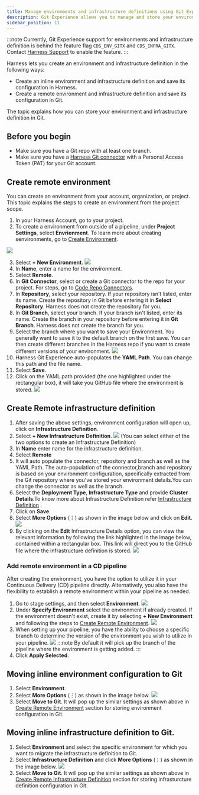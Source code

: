 ```yaml
---
title: Manage environments and infrastructure definitions using Git Experience 
description: Git Experience allows you to manage and store your environments and infrastructure definitions in Git
sidebar_position: 11
---
```

:::note
Currently, Git Experience support for environments and infrastructure definition is behind the feature flag ``CDS_ENV_GITX`` and 
``CDS_INFRA_GITX``. Contact [Harness Support](mailto:support@harness.io) to enable the feature.
:::

Harness lets you create an environment and infrastructure definition in the following ways:

* Create an inline environment and infrastructure definition and save its configuration in Harness.
* Create a remote environment and infrastructure definition and save its configuration in Git.

The topic explains how you can store your environment and infrastructure definition in Git.

## Before you begin

* Make sure you have a Git repo with at least one branch.​
* Make sure you have a [Harness Git connector](/docs/platform/connectors/code-repositories/connect-to-code-repo) with a Personal Access Token (PAT) for your Git account.​

## Create remote environment
You can create an environment from your account, organization, or project. This topic explains the steps to create an environment from the project scope.
1. In your Harness Account, go to your project.
2. To create a environment from outside of a pipeline, under **Project Settings**, select **Envrionment**. To learn more about creating senvironments, go to [Create Environment](docs/continuous-delivery/x-platform-cd-features/environments/create-environments.md).

![](./static/envrionment.png)

3. Select **+ New Environment**.
![](./static/environment-settings.png)
4. In **Name**, enter a name for the environment.
5. Select **Remote**.
6. In **Git Connector**, select or create a Git connector to the repo for your project.​ For steps, go to [Code Repo Connectors](/docs/category/code-repo-connectors).
7. In **Repository**, select your repository. If your repository isn't listed, enter its name. Create the repository in Git before entering it in **Select Repository**. Harness does not create the repository for you.
8. In **Git Branch**, select your branch. If your branch isn't listed, enter its name. Create the branch in your repository before entering it in **Git Branch**. Harness does not create the branch for you.
9. Select the branch where you want to save your Environment. You generally want to save it to the default branch on the first save. You can then create different branches in the Harness repo if you want to create different versions of your environment. 
![](./static/branch-switching-environment.png)
10. Harness Git Experience auto-populates the **YAML Path**. You can change this path and the file name.
11. Select **Save**.
12. Click on the YAML path provided (the one highlighted under the rectangular box), it will take you GitHub file where the environment is stored.
![](./static/yaml_path.png)

##  Create Remote infrastructure definition
1. After saving the above settings, environment configuration will open up, click on **Infrastructure Definition**.
2. Select **+ New Infrastructure Definition**.
![](./static/infra_Def1.png)
(You can select either of the two options to create an Infrastructure Definition)
3. In **Name** enter name for the infrastructure definition.
4. Select **Remote**
5. It will auto populate the connector, repository and branch as well as the YAML Path. The auto-population of the connector,branch and repository is based on your environment configuration, specifically extracted from the Git repository where you've stored your environment details.You can change the connector as well as the branch.
6. Select the **Deployment Type**, **Infrastructure Type** and provide **Cluster Details**.To know more about Infrastructure Definition refer [Infrastructure Definition](/docs/continuous-delivery/x-platform-cd-features/environments/create-environments.md) .
7. Click on **Save**.
8. Select **More Options** (&vellip;) as shown in the image below and click on **Edit**.
![](./static/infra_def_edit.png)
8. By clicking on the **Edit** Infrastructure Details option, you can view the relevant information by following the link highlighted in the image below, contained within a rectangular box. This link will direct you to the GitHub file where the infrastructure definition is stored.
![](./static/infra_def_2.png)

### Add remote environment in a CD pipeline
After creating the environment, you have the option to utilize it in your Continuous Delivery (CD) pipeline directly. Alternatively, you also have the flexibility to establish a remote environment within your pipeline as needed.
1. Go to stage settings, and then select **Environment**.
![](./static/env_pipeline_remote.png)
2. Under **Specify Environment** select the environment if already created. If the environment doesn't exist, create it by selecting **+ New Environment** and following the steps to [Create Remote Environment](#create-remote-environment).
![](./static/specify_env_remote.png)
3. When setting up your pipeline, you have the ability to choose a specific branch to determine the version of the environment you wish to utilize in your pipeline.
![](./static/env_branch_switching_remote.png)
:::note
By default it will pick up the branch of the pipeline where the environment is getting added.
:::
4. Click **Apply Selected**.

## Moving inline environment configuration to Git
1. Select **Environment**.
2. Select **More Options** (&vellip;) as shown in the image below.
![](./static/env_move_to_git.png)
3. Select **Move to Git**.
It will pop up the similar settings as shown above in [Create Remote Environment](#create-remote-environment) section for storing environment configuration in Git.

## Moving inline infrastructure definition to Git.
1. Select **Environment** and select the specific environment for which you want to migrate the infrastructure definition to Git.
2. Select **Infrastructure Definition** and click **More Options** (&vellip;) as shown in the image below.
![](./static/infra_move_git.png)
3. Select **Move to Git**.
It will pop up the similar settings as shown above in [Create Remote Infrastructure Definition](#create-remote-infrastructure-definition) section for storing infrasturcture definition configuration in Git.